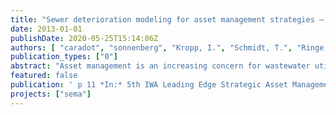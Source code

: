 ```yaml
---
title: "Sewer deterioration modeling for asset management strategies – state-of-the-art and perspectives"
date: 2013-01-01
publishDate: 2020-05-25T15:14:06Z
authors: [ "caradot", "sonnenberg", "Kropp, I.", "Schmidt, T.", "Ringe, A.", "Denhez, S.", "Hartmann, A.", "rouault" ]
publication_types: ["0"]
abstract: "Asset management is an increasing concern for wastewater utilities and municipalities. Sewer deterioration models have been developed by research and municipalities to support the definition of cost-effective inspection and rehabilitation strategies. However, the acceptance of deterioration models among sewer operators and decision makers still raise considerable challenges. This article presents the state of the art of condition classification and sewer deterioration modeling and discusses key issues for the future development of deterioration models. Research is needed (i) to identify the most appropriate approaches for condition classification and deterioration modeling and (ii) to conclude clearly about their quality of prediction. Due to the high costs associated with CCTV inspection and data collection, the influence of input data on modeling quality and the optimal input data requirement are still to be evaluated. The ongoing project SEMA aims precisely to assess the suitability of models to simulate sewer deterioration. Objectives and strategy are shortly presented at the end of the article."
featured: false
publication: ' p 11 *In:* 5th IWA Leading Edge Strategic Asset Management Conference. Sydney, Australia. 9-12 September 2013'
projects: ["sema"]
---
```


